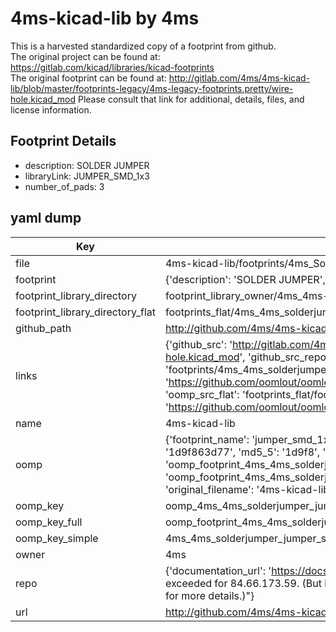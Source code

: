 # 4ms-kicad-lib by 4ms  
This is a harvested standardized copy of a footprint from github.  
The original project can be found at:  
https://gitlab.com/kicad/libraries/kicad-footprints  
The original footprint can be found at:
http://gitlab.com/4ms/4ms-kicad-lib/blob/master/footprints-legacy/4ms-legacy-footprints.pretty/wire-hole.kicad_mod
Please consult that link for additional, details, files, and license information.  
## Footprint Details
* description: SOLDER JUMPER  
* libraryLink: JUMPER_SMD_1x3  
* number_of_pads: 3  
## yaml dump  
| Key | Value |  
| --- | --- |  
| file | 4ms-kicad-lib/footprints/4ms_SolderJumper.pretty/JUMPER_SMD_1x3.kicad_mod |  
| footprint | {'description': 'SOLDER JUMPER', 'libraryLink': 'JUMPER_SMD_1x3', 'number_of_pads': 3} |  
| footprint_library_directory | footprint_library_owner/4ms_4ms-kicad-lib |  
| footprint_library_directory_flat | footprints_flat/4ms_4ms_solderjumper_jumper_smd_1x3/working |  
| github_path | http://github.com/4ms/4ms-kicad-lib/blob/master/footprints/4ms_SolderJumper.pretty/JUMPER_SMD_1x3.kicad_mod |  
| links | {'github_src': 'http://gitlab.com/4ms/4ms-kicad-lib/blob/master/footprints-legacy/4ms-legacy-footprints.pretty/wire-hole.kicad_mod', 'github_src_repo': 'https://gitlab.com/kicad/libraries/kicad-footprints', 'oomp_bot': 'footprints/4ms_4ms_solderjumper_jumper_smd_1x3/working', 'oomp_bot_github': 'https://github.com/oomlout/oomlout_oomp_footprint_bot/tree/main/footprints/4ms_4ms_solderjumper_jumper_smd_1x3/working', 'oomp_src_flat': 'footprints_flat/footprints_flat/4ms_4ms_solderjumper_jumper_smd_1x3/working', 'oomp_src_flat_github': 'https://github.com/oomlout/oomlout_oomp_footprint_src/tree/main/footprints_flat/4ms_4ms_solderjumper_jumper_smd_1x3/working'} |  
| name | 4ms-kicad-lib |  
| oomp | {'footprint_name': 'jumper_smd_1x3', 'library_name': '4ms_solderjumper', 'md5': '1d9f863d773c74d24f2190c22fd24bcf', 'md5_10': '1d9f863d77', 'md5_5': '1d9f8', 'md5_6': '1d9f86', 'oomp_key': 'oomp_4ms_4ms_solderjumper_jumper_smd_1x3', 'oomp_key_extra': 'oomp_footprint_4ms_4ms_solderjumper_jumper_smd_1x3', 'oomp_key_full': 'oomp_footprint_4ms_4ms_solderjumper_jumper_smd_1x3_1d9f86', 'oomp_key_simple': '4ms_4ms_solderjumper_jumper_smd_1x3', 'original_filename': '4ms-kicad-lib/footprints/4ms_SolderJumper.pretty/JUMPER_SMD_1x3.kicad_mod', 'owner_name': '4ms'} |  
| oomp_key | oomp_4ms_4ms_solderjumper_jumper_smd_1x3 |  
| oomp_key_full | oomp_footprint_4ms_4ms_solderjumper_jumper_smd_1x3 |  
| oomp_key_simple | 4ms_4ms_solderjumper_jumper_smd_1x3 |  
| owner | 4ms |  
| repo | {'documentation_url': 'https://docs.github.com/rest/overview/resources-in-the-rest-api#rate-limiting', 'message': "API rate limit exceeded for 84.66.173.59. (But here's the good news: Authenticated requests get a higher rate limit. Check out the documentation for more details.)"} |  
| url | http://github.com/4ms/4ms-kicad-lib |  

